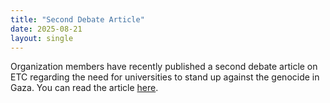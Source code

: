 ```yaml
---
title: "Second Debate Article"
date: 2025-08-21
layout: single
---
```


Organization members have recently published a second debate article on ETC regarding the need for universities to stand up against the genocide in Gaza. You can read the article  [here](https://www.etc.se/debatt/det-finns-en-gra-ns).